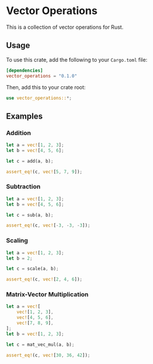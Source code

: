 # Vector Operations

This is a collection of vector operations for Rust. 

## Usage

To use this crate, add the following to your `Cargo.toml` file:

```toml
[dependencies]
vector_operations = "0.1.0"
```

Then, add this to your crate root:

```rust
use vector_operations::*;
```

## Examples

### Addition

```rust
let a = vec![1, 2, 3];
let b = vec![4, 5, 6];

let c = add(a, b);

assert_eq!(c, vec![5, 7, 9]);
```

### Subtraction

```rust
let a = vec![1, 2, 3];
let b = vec![4, 5, 6];

let c = sub(a, b);

assert_eq!(c, vec![-3, -3, -3]);
```

### Scaling

```rust
let a = vec![1, 2, 3];
let b = 2;

let c = scale(a, b);

assert_eq!(c, vec![2, 4, 6]);
```

### Matrix-Vector Multiplication

```rust
let a = vec![
    vec![1, 2, 3],
    vec![4, 5, 6],
    vec![7, 8, 9],
];
let b = vec![1, 2, 3];

let c = mat_vec_mul(a, b);

assert_eq!(c, vec![30, 36, 42]);
```